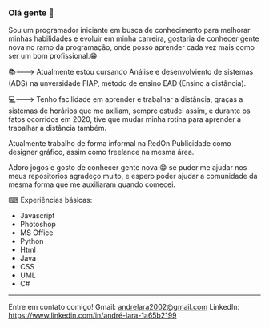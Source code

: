 ### Olá gente 👋
Sou um programador iniciante em busca de
conhecimento para melhorar minhas habilidades e
evoluir em minha carreira, gostaria de conhecer gente
nova no ramo da programação, onde posso aprender 
cada vez mais como ser um bom profissional.😁

📚---> Atualmente estou cursando Análise e desenvolviento de sistemas (ADS)
na unversidade FIAP, método de ensino EAD (Ensino a distância).

💻---> Tenho facilidade em aprender e trabalhar a distância, graças a
sistemas de horários que me axiliam, sempre estudei assim, e durante
os fatos ocorridos em 2020, tive que mudar minha rotina para aprender
a trabalhar a distância também.

Atualmente trabalho de forma informal na RedOn Publicidade
como designer gráfico, assim como freelance na mesma área.

Adoro jogos e gosto de conhecer gente nova 😁 se
puder me ajudar nos meus repositorios
agradeço muito, e espero poder ajudar a comunidade
da mesma forma que me auxiliaram quando comecei.

⌨ Experiências básicas:
- Javascript
- Photoshop
- MS Office
- Python
- Html
- Java
- CSS
- UML
- C#

-----------------------------------------------------------------------

Entre em contato comigo!
Gmail: andrelara2002@gmail.com
LinkedIn: https://www.linkedin.com/in/andré-lara-1a65b2199
